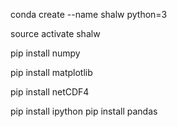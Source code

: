 conda create --name shalw python=3

source activate shalw

pip install numpy

pip install matplotlib

pip install netCDF4

pip install ipython
pip install pandas
